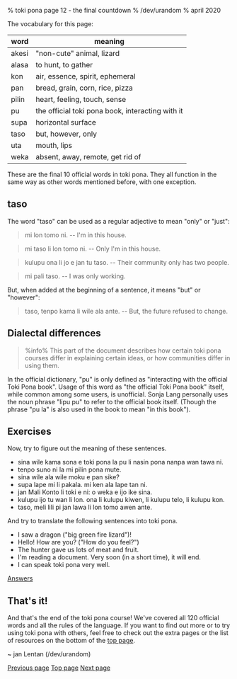 % toki pona page 12 - the final countdown
% /dev/urandom
% april 2020

The vocabulary for this page:

| word  | meaning                          |
|-------|----------------------------------|
| akesi | "non-cute" animal, lizard        |
| alasa | to hunt, to gather               |
| kon   | air, essence, spirit, ephemeral  |
| pan   | bread, grain, corn, rice, pizza  |
| pilin | heart, feeling, touch, sense     |
| pu    | the official toki pona book, interacting with it |
| supa  | horizontal surface               |
| taso  | but, however, only               |
| uta   | mouth, lips                      |
| weka  | absent, away, remote, get rid of |

These are the final 10 official words in toki pona. They all function in the
same way as other words mentioned before, with one exception.

## taso

The word "taso" can be used as a regular adjective to mean "only" or "just":

> mi lon tomo ni. -- I'm in this house.

> mi taso li lon tomo ni. -- Only I'm in this house.

> kulupu ona li jo e jan tu taso. -- Their community only has two people.

> mi pali taso. -- I was only working.

But, when added at the beginning of a sentence, it means "but" or "however":

> taso, tenpo kama li wile ala ante. -- But, the future refused to change.

## Dialectal differences

> %info%
> This part of the document describes how certain toki pona courses differ in
> explaining certain ideas, or how communities differ in using them.

In the official dictionary, "pu" is only defined as "interacting with the
official Toki Pona book". Usage of this word as "the official Toki Pona book"
itself, while common among some users, is unofficial. Sonja Lang personally
uses the noun phrase "lipu pu" to refer to the official book itself. (Though the
phrase "pu la" is also used in the book to mean "in this book").

## Exercises

Now, try to figure out the meaning of these sentences.

* sina wile kama sona e toki pona la pu li nasin pona nanpa wan tawa ni.
* tenpo suno ni la mi pilin pona mute.
* sina wile ala wile moku e pan sike?
* supa lape mi li pakala. mi ken ala lape tan ni.
* jan Mali Konto li toki e ni: o weka e ijo ike sina.
* kulupu ijo tu wan li lon. ona li kulupu kiwen, li kulupu telo, li kulupu kon.
* taso, meli lili pi jan lawa li lon tomo awen ante.

And try to translate the following sentences into toki pona.

* I saw a dragon ("big green fire lizard")!
* Hello! How are you? ("How do you feel?")
* The hunter gave us lots of meat and fruit.
* I'm reading a document. Very soon (in a short time), it will end.
* I can speak toki pona very well.

[Answers](answers.html#p12)

## That's it!

And that's the end of the toki pona course! We've covered all 120 official words
and all the rules of the language. If you want to find out more or to try using
toki pona with others, feel free to check out the extra pages or the list of
resources on the bottom of the [top page](index.html).

~ jan Lentan (/dev/urandom)

[Previous page](11.html) [Top page](index.html) [Next page](13.html)

